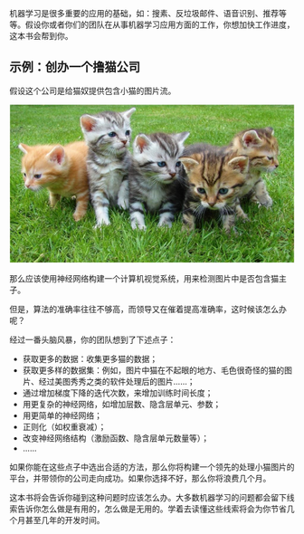 机器学习是很多重要的应用的基础，如：搜素、反垃圾邮件、语音识别、推荐等等。假设你或者你们的团队在从事机器学习应用方面的工作，你想加快工作进度，这本书会帮到你。

## 示例：创办一个撸猫公司
假设这个公司是给猫奴提供包含小猫的图片流。

![](https://raw.githubusercontent.com/XieXiaoying/Machine-Learning-Yearning/master/piclib/%E7%AC%AC%E4%B8%80%E7%AB%A0%E7%AC%AC%E4%B8%80%E5%BC%A0.PNG)

那么应该使用神经网络构建一个计算机视觉系统，用来检测图片中是否包含猫主子。

但是，算法的准确率往往不够高，而领导又在催着提高准确率，这时候该怎么办呢？

经过一番头脑风暴，你的团队想到了下述点子：
- 获取更多的数据：收集更多猫的数据；
- 获取更多样的数据集：例如，图片中猫在不起眼的地方、毛色很奇怪的猫的图片、经过美图秀秀之类的软件处理后的图片......；
- 通过增加梯度下降的迭代次数，来增加训练时间长度；
- 用更复杂的神经网络，如增加层数、隐含层单元、参数；
- 用更简单的神经网络；
- 正则化（如权重衰减）；
- 改变神经网络结构（激励函数、隐含层单元数量等）；
- ......

如果你能在这些点子中选出合适的方法，那么你将构建一个领先的处理小猫图片的平台，并带领你的公司走向成功。如果你选择不好，那么你将浪费几个月。

这本书将会告诉你碰到这种问题时应该怎么办。大多数机器学习的问题都会留下线索告诉你怎么做是有用的，怎么做是无用的。学着去读懂这些线索将会为你节省几个月甚至几年的开发时间。

